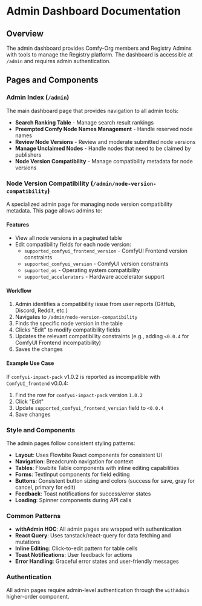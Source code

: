 # Admin Dashboard Documentation

## Overview

The admin dashboard provides Comfy-Org members and Registry Admins with tools to manage the Registry platform. The dashboard is accessible at `/admin` and requires admin authentication.

## Pages and Components

### Admin Index (`/admin`)

The main dashboard page that provides navigation to all admin tools:

- **Search Ranking Table** - Manage search result rankings
- **Preempted Comfy Node Names Management** - Handle reserved node names
- **Review Node Versions** - Review and moderate submitted node versions
- **Manage Unclaimed Nodes** - Handle nodes that need to be claimed by publishers
- **Node Version Compatibility** - Manage compatibility metadata for node versions

### Node Version Compatibility (`/admin/node-version-compatibility`)

A specialized admin page for managing node version compatibility metadata. This page allows admins to:

#### Features

- View all node versions in a paginated table
- Edit compatibility fields for each node version:
  - `supported_comfyui_frontend_version` - ComfyUI Frontend version constraints
  - `supported_comfyui_version` - ComfyUI version constraints
  - `supported_os` - Operating system compatibility
  - `supported_accelerators` - Hardware accelerator support

#### Workflow

1. Admin identifies a compatibility issue from user reports (GitHub, Discord, Reddit, etc.)
2. Navigates to `/admin/node-version-compatibility`
3. Finds the specific node version in the table
4. Clicks "Edit" to modify compatibility fields
5. Updates the relevant compatibility constraints (e.g., adding `<0.0.4` for ComfyUI Frontend incompatibility)
6. Saves the changes

#### Example Use Case

If `comfyui-impact-pack` v1.0.2 is reported as incompatible with `ComfyUI_frontend` v0.0.4:

1. Find the row for `comfyui-impact-pack` version `1.0.2`
2. Click "Edit"
3. Update `supported_comfyui_frontend_version` field to `<0.0.4`
4. Save changes

### Style and Components

The admin pages follow consistent styling patterns:

- **Layout**: Uses Flowbite React components for consistent UI
- **Navigation**: Breadcrumb navigation for context
- **Tables**: Flowbite Table components with inline editing capabilities
- **Forms**: TextInput components for field editing
- **Buttons**: Consistent button sizing and colors (success for save, gray for cancel, primary for edit)
- **Feedback**: Toast notifications for success/error states
- **Loading**: Spinner components during API calls

### Common Patterns

- **withAdmin HOC**: All admin pages are wrapped with authentication
- **React Query**: Uses tanstack/react-query for data fetching and mutations
- **Inline Editing**: Click-to-edit pattern for table cells
- **Toast Notifications**: User feedback for actions
- **Error Handling**: Graceful error states and user-friendly messages

### Authentication

All admin pages require admin-level authentication through the `withAdmin` higher-order component.
